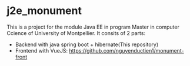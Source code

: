 # j2e_monument
This is a project for the module Java EE in program Master in computer Ccience of University of Montpellier. It consits of 2 parts: 
- Backend with java spring boot + hibernate(This repository)
- Frontend with VueJS: https://github.com/nguyenductien1/monument-front

